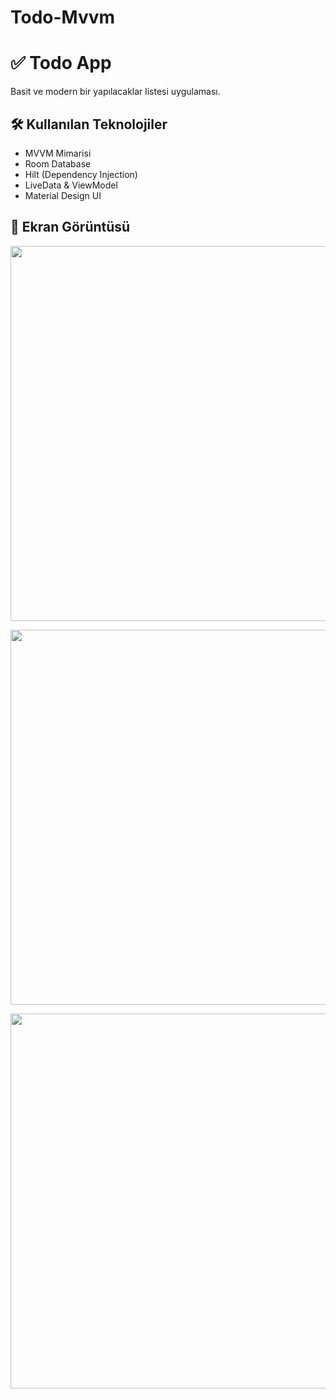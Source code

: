 # Todo-Mvvm
# ✅ Todo App

Basit ve modern bir yapılacaklar listesi uygulaması.

## 🛠 Kullanılan Teknolojiler
- MVVM Mimarisi
- Room Database
- Hilt (Dependency Injection)
- LiveData & ViewModel
- Material Design UI

## 📸 Ekran Görüntüsü
<p align="center">
  <img src="https://github.com/user-attachments/assets/48cc7906-1a1a-40a0-b4a8-86beb099b82f" width="600"/>
</p>

<p align="center">
  <img src="https://github.com/user-attachments/assets/4a1ca9a6-3511-4ca1-a2ff-b03770adf9ac" width="600"/>
</p>

<p align="center">
  <img src="https://github.com/user-attachments/assets/1547f5a6-1070-4525-b9f6-c61d2189c507" width="600"/>
</p>




